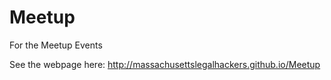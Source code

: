 # Meetup
For the Meetup Events

See the webpage here: http://massachusettslegalhackers.github.io/Meetup

